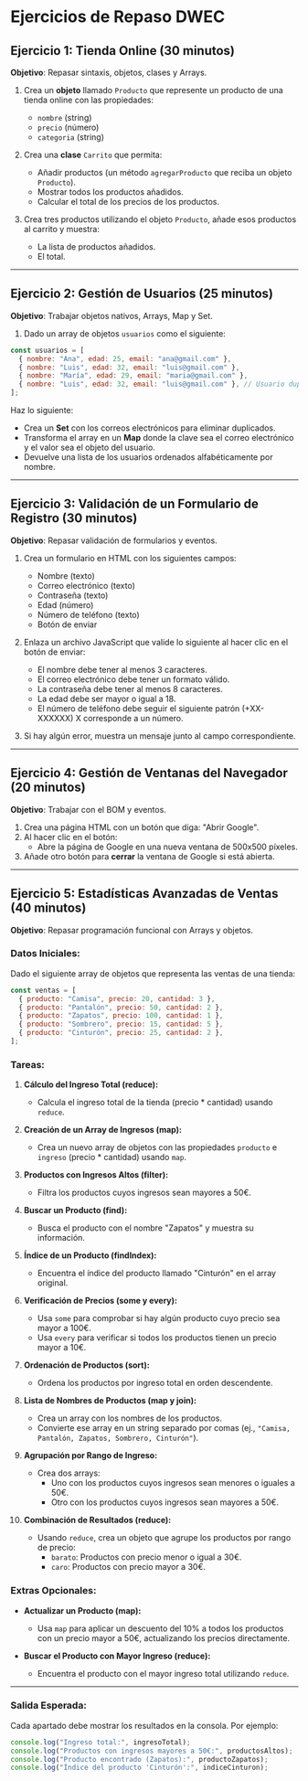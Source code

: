 
# Ejercicios de Repaso DWEC

## **Ejercicio 1: Tienda Online (30 minutos)**
**Objetivo**: Repasar sintaxis, objetos, clases y Arrays.

1. Crea un **objeto** llamado `Producto` que represente un producto de una tienda online con las propiedades:
   - `nombre` (string)
   - `precio` (número)
   - `categoria` (string)
2. Crea una **clase** `Carrito` que permita:
   - Añadir productos (un método `agregarProducto` que reciba un objeto `Producto`).
   - Mostrar todos los productos añadidos.
   - Calcular el total de los precios de los productos.

3. Crea tres productos utilizando el objeto `Producto`, añade esos productos al carrito y muestra:
   - La lista de productos añadidos.
   - El total.

---

## **Ejercicio 2: Gestión de Usuarios (25 minutos)**
**Objetivo**: Trabajar objetos nativos, Arrays, Map y Set.

1. Dado un array de objetos `usuarios` como el siguiente:

```javascript
const usuarios = [
  { nombre: "Ana", edad: 25, email: "ana@gmail.com" },
  { nombre: "Luis", edad: 32, email: "luis@gmail.com" },
  { nombre: "María", edad: 29, email: "maria@gmail.com" },
  { nombre: "Luis", edad: 32, email: "luis@gmail.com" }, // Usuario duplicado
];
```

Haz lo siguiente:
- Crea un **Set** con los correos electrónicos para eliminar duplicados.
- Transforma el array en un **Map** donde la clave sea el correo electrónico y el valor sea el objeto del usuario.
- Devuelve una lista de los usuarios ordenados alfabéticamente por nombre.

---

## **Ejercicio 3: Validación de un Formulario de Registro (30 minutos)**
**Objetivo**: Repasar validación de formularios y eventos.

1. Crea un formulario en HTML con los siguientes campos:
   - Nombre (texto)
   - Correo electrónico (texto)
   - Contraseña (texto)
   - Edad (número)
   - Número de teléfono (texto)
   - Botón de enviar

2. Enlaza un archivo JavaScript que valide lo siguiente al hacer clic en el botón de enviar:
   - El nombre debe tener al menos 3 caracteres.
   - El correo electrónico debe tener un formato válido.
   - La contraseña debe tener al menos 8 caracteres.
   - La edad debe ser mayor o igual a 18.
   - El número de teléfono debe seguir el siguiente patrón (+XX-XXXXXX) X corresponde a un número.

3. Si hay algún error, muestra un mensaje junto al campo correspondiente.

---

## **Ejercicio 4: Gestión de Ventanas del Navegador (20 minutos)**
**Objetivo**: Trabajar con el BOM y eventos.

1. Crea una página HTML con un botón que diga: "Abrir Google".
2. Al hacer clic en el botón:
   - Abre la página de Google en una nueva ventana de 500x500 píxeles.
3. Añade otro botón para **cerrar** la ventana de Google si está abierta.

---

## **Ejercicio 5: Estadísticas Avanzadas de Ventas (40 minutos)**
**Objetivo**: Repasar programación funcional con Arrays y objetos.

### **Datos Iniciales:**
Dado el siguiente array de objetos que representa las ventas de una tienda:

```javascript
const ventas = [
  { producto: "Camisa", precio: 20, cantidad: 3 },
  { producto: "Pantalón", precio: 50, cantidad: 2 },
  { producto: "Zapatos", precio: 100, cantidad: 1 },
  { producto: "Sombrero", precio: 15, cantidad: 5 },
  { producto: "Cinturón", precio: 25, cantidad: 2 },
];
```

### **Tareas:**
1. **Cálculo del Ingreso Total (reduce):**
   - Calcula el ingreso total de la tienda (precio \* cantidad) usando `reduce`.

2. **Creación de un Array de Ingresos (map):**
   - Crea un nuevo array de objetos con las propiedades `producto` e `ingreso` (precio \* cantidad) usando `map`.

3. **Productos con Ingresos Altos (filter):**
   - Filtra los productos cuyos ingresos sean mayores a 50€.

4. **Buscar un Producto (find):**
   - Busca el producto con el nombre "Zapatos" y muestra su información.

5. **Índice de un Producto (findIndex):**
   - Encuentra el índice del producto llamado "Cinturón" en el array original.

6. **Verificación de Precios (some y every):**
   - Usa `some` para comprobar si hay algún producto cuyo precio sea mayor a 100€.
   - Usa `every` para verificar si todos los productos tienen un precio mayor a 10€.

7. **Ordenación de Productos (sort):**
   - Ordena los productos por ingreso total en orden descendente.

8. **Lista de Nombres de Productos (map y join):**
   - Crea un array con los nombres de los productos.
   - Convierte ese array en un string separado por comas (ej., `"Camisa, Pantalón, Zapatos, Sombrero, Cinturón"`).

9. **Agrupación por Rango de Ingreso:**
   - Crea dos arrays:
     - Uno con los productos cuyos ingresos sean menores o iguales a 50€.
     - Otro con los productos cuyos ingresos sean mayores a 50€.

10. **Combinación de Resultados (reduce):**
    - Usando `reduce`, crea un objeto que agrupe los productos por rango de precio:
      - `barato`: Productos con precio menor o igual a 30€.
      - `caro`: Productos con precio mayor a 30€.

### **Extras Opcionales:**
- **Actualizar un Producto (map):**
  - Usa `map` para aplicar un descuento del 10% a todos los productos con un precio mayor a 50€, actualizando los precios directamente.

- **Buscar el Producto con Mayor Ingreso (reduce):**
  - Encuentra el producto con el mayor ingreso total utilizando `reduce`.

---

### **Salida Esperada:**
Cada apartado debe mostrar los resultados en la consola. Por ejemplo:
```javascript
console.log("Ingreso total:", ingresoTotal);
console.log("Productos con ingresos mayores a 50€:", productosAltos);
console.log("Producto encontrado (Zapatos):", productoZapatos);
console.log("Índice del producto 'Cinturón':", indiceCinturon);
```
